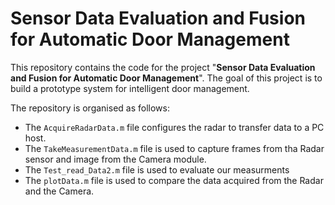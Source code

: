 # Sensor Data Evaluation and Fusion for Automatic Door Management

This repository contains the code for the project "**Sensor Data Evaluation and Fusion for Automatic Door Management**". The goal of this project is to build a prototype system for intelligent door management.

The repository is organised as follows:
- The `AcquireRadarData.m` file configures the radar to transfer data to a PC host.
- The `TakeMeasurementData.m` file is used to capture frames from tha Radar sensor and image from the Camera module.
- The `Test_read_Data2.m` file is used to evaluate our measurments
- The `plotData.m` file is used to compare the data acquired from the Radar and the Camera.
